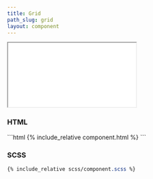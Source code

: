```yaml
---
title: Grid
path_slug: grid
layout: component
---
```


<iframe class="large" src="{{ site.baseurl}}/component/{{ page.path_slug }}/example.html"></iframe>

<h3>HTML</h3>
```html
{% include_relative component.html %}
```
<h3>SCSS</h3>

```scss
{% include_relative scss/component.scss %}
```
